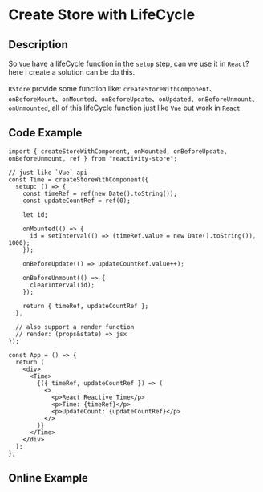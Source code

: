 # Create Store with LifeCycle

## Description

So `Vue` have a lifeCycle function in the `setup` step, can we use it in `React`? here i create a solution can be do this.

`RStore` provide some function like: `createStoreWithComponent`、`onBeforeMount`、`onMounted`、`onBeforeUpdate`、`onUpdated`、`onBeforeUnmount`、`onUnmounted`, all of this lifeCycle function just like `Vue` but work in `React`

## Code Example

```tsx
import { createStoreWithComponent, onMounted, onBeforeUpdate, onBeforeUnmount, ref } from "reactivity-store";

// just like `Vue` api
const Time = createStoreWithComponent({
  setup: () => {
    const timeRef = ref(new Date().toString());
    const updateCountRef = ref(0);

    let id;

    onMounted(() => {
      id = setInterval(() => (timeRef.value = new Date().toString()), 1000);
    });

    onBeforeUpdate(() => updateCountRef.value++);

    onBeforeUnmount(() => {
      clearInterval(id);
    });

    return { timeRef, updateCountRef };
  },

  // also support a render function
  // render: (props&state) => jsx
});

const App = () => {
  return (
    <div>
      <Time>
        {({ timeRef, updateCountRef }) => (
          <>
            <p>React Reactive Time</p>
            <p>Time: {timeRef}</p>
            <p>UpdateCount: {updateCountRef}</p>
          </>
        )}
      </Time>
    </div>
  );
};
```

## Online Example

<script setup>
  import CreateWithComponent from '@theme/components/createStoreWithComponent.vue'
</script>

<CreateWithComponent />
